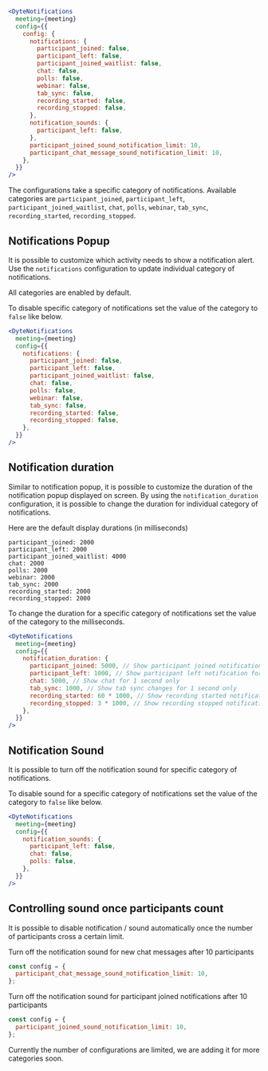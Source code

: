 ```jsx live
<DyteNotifications
  meeting={meeting}
  config={{
    config: {
      notifications: {
        participant_joined: false,
        participant_left: false,
        participant_joined_waitlist: false,
        chat: false,
        polls: false,
        webinar: false,
        tab_sync: false,
        recording_started: false,
        recording_stopped: false,
      },
      notification_sounds: {
        participant_left: false,
      },
      participant_joined_sound_notification_limit: 10,
      participant_chat_message_sound_notification_limit: 10,
    },
  }}
/>
```

The configurations take a specific category of notifications.
Available categories are `participant_joined`, `participant_left`,
`participant_joined_waitlist`, `chat`, `polls`, `webinar`,
`tab_sync`, `recording_started`, `recording_stopped`.

## Notifications Popup

It is possible to customize which activity needs to show a notification alert.
Use the `notifications` configuration to update individual category of
notifications.

All categories are enabled by default.

To disable specific category of notifications set the value of the category to
`false` like below.

```jsx live
<DyteNotifications
  meeting={meeting}
  config={{
    notifications: {
      participant_joined: false,
      participant_left: false,
      participant_joined_waitlist: false,
      chat: false,
      polls: false,
      webinar: false,
      tab_sync: false,
      recording_started: false,
      recording_stopped: false,
    },
  }}
/>
```

## Notification duration

Similar to notification popup, it is possible to customize the duration of the
notification popup displayed on screen. By using the `notification_duration`
configuration, it is possible to change the duration for individual category of
notifications.

Here are the default display durations (in milliseconds)

    participant_joined: 2000
    participant_left: 2000
    participant_joined_waitlist: 4000
    chat: 2000
    polls: 2000
    webinar: 2000
    tab_sync: 2000
    recording_started: 2000
    recording_stopped: 2000

To change the duration for a specific category of notifications set the value of
the category to the milliseconds.

```jsx live
<DyteNotifications
  meeting={meeting}
  config={{
    notification_duration: {
      participant_joined: 5000, // Show participant joined notification for 5 seconds
      participant_left: 1000, // Show participant left notification for 1 second only
      chat: 5000, // Show chat for 1 second only
      tab_sync: 1000, // Show tab sync changes for 1 second only
      recording_started: 60 * 1000, // Show recording started notification for 1 minute
      recording_stopped: 3 * 1000, // Show recording stopped notification for 3 seconds
    },
  }}
/>
```

## Notification Sound

It is possible to turn off the notification sound for specific category of
notifications.

To disable sound for a specific category of notifications set the value of the
category to `false` like below.

```jsx live
<DyteNotifications
  meeting={meeting}
  config={{
    notification_sounds: {
      participant_left: false,
      chat: false,
      polls: false,
    },
  }}
/>
```

## Controlling sound once participants count

It is possible to disable notification / sound automatically once the number of
participants cross a certain limit.

Turn off the notification sound for new chat messages after 10 participants

```jsx
const config = {
  participant_chat_message_sound_notification_limit: 10,
};
```

Turn off the notification sound for participant joined notifications after 10
participants

```jsx
const config = {
  participant_joined_sound_notification_limit: 10,
};
```

Currently the number of configurations are limited, we are adding it for more
categories soon.
